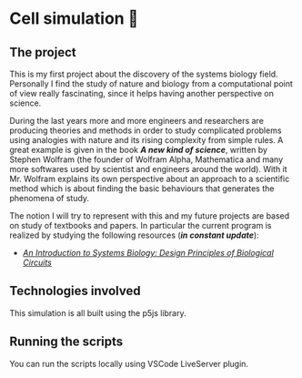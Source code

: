 # Cell simulation 🧬

## The project

This is my first project about the discovery of the systems biology field. Personally I find the study of nature and biology from a computational point of view really fascinating, since it helps having another perspective on science.

During the last years more and more engineers and researchers are producing theories and methods in order to study complicated problems using analogies with nature and its rising complexity from simple rules. A great example is given in the book *******A new kind of science*******, written by Stephen Wolfram (the founder of Wolfram Alpha, Mathematica and many more softwares used by scientist and engineers around the world). With it Mr. Wolfram explains its own perspective about an approach to a scientific method which is about finding the basic behaviours that generates the phenomena of study.

The notion I will try to represent with this and my future projects are based on study of textbooks and papers. In particular the current program is realized by studying the following resources (*******************in constant update*******************):

- *[An Introduction to Systems Biology: Design Principles of Biological Circuits](https://www.taylorfrancis.com/books/mono/10.1201/9780429283321/introduction-systems-biology-uri-alon)*

## Technologies involved

This simulation is all built using the p5js library.

## Running the scripts

You can run the scripts locally using VSCode LiveServer plugin.